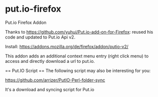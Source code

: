 put.io-firefox
==============

Put.io Firefox Addon

Thanks to https://github.com/yuhui/Put.io-add-on-for-Firefox: reused his code and updated to Put.io Api v2.


Install: https://addons.mozilla.org/de/firefox/addon/putio-v2/

This addon adds an additional context menu entry (right click menu) to access and directly download a url to put.io.

== Put.IO Script ==
The following script may also be interesting for you:

https://github.com/arrizer/PutIO-Perl-folder-sync

It's a download and syncing script for Put.io

